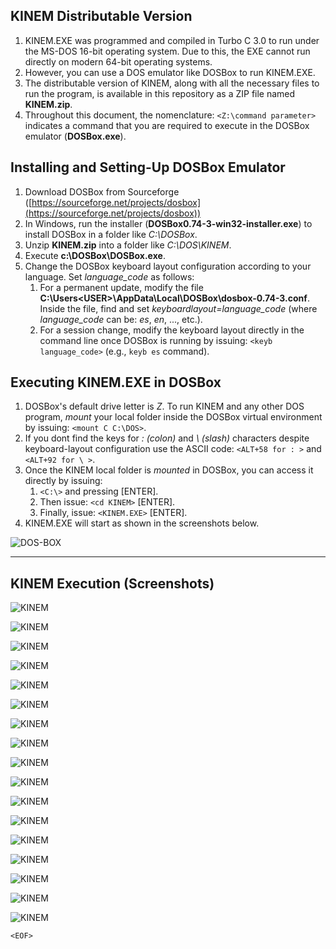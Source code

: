 ## KINEM Distributable Version

1. KINEM.EXE was programmed and compiled in Turbo C 3.0 to run under the MS-DOS 16-bit operating system. Due to this, the EXE cannot run directly on modern 64-bit operating systems.
2. However, you can use a DOS emulator like DOSBox to run KINEM.EXE.
3. The distributable version of KINEM, along with all the necessary files to run the program, is available in this repository as a ZIP file named **KINEM.zip**.
4. Throughout this document, the nomenclature: `<Z:\command parameter>` indicates a command that you are required to execute in the DOSBox emulator (**DOSBox.exe**).

## Installing and Setting-Up DOSBox Emulator

1. Download DOSBox from Sourceforge ([https://sourceforge.net/projects/dosbox](https://sourceforge.net/projects/dosbox))
2. In Windows, run the installer (**DOSBox0.74-3-win32-installer.exe**) to install DOSBox in a folder like *C:\DOSBox*.
3. Unzip **KINEM.zip** into a folder like *C:\DOS\KINEM*.
4. Execute **c:\DOSBox\DOSBox.exe**.
5. Change the DOSBox keyboard layout configuration according to your language. Set *language_code* as follows:
   1. For a permanent update, modify the file **C:\Users\<USER>\AppData\Local\DOSBox\dosbox-0.74-3.conf**. Inside the file, find and set *keyboardlayout=language_code* (where *language_code* can be: *es*, *en*, ..., etc.).
   2. For a session change, modify the keyboard layout directly in the command line once DOSBox is running by issuing: `<keyb language_code>` (e.g., `keyb es` command).

## Executing KINEM.EXE in DOSBox

1. DOSBox's default drive letter is *Z*. To run KINEM and any other DOS program, *mount* your local folder inside the DOSBox virtual environment by issuing: `<mount C C:\DOS>`.
2. If you dont find the keys for *: (colon)* and *\ (slash)* characters despite keyboard-layout configuration use the ASCII code: `<ALT+58 for : >` and `<ALT+92 for \ >`.
3. Once the KINEM local folder is *mounted* in DOSBox, you can access it directly by issuing:
   1. `<C:\>` and pressing [ENTER].
   2. Then issue: `<cd KINEM>` [ENTER].
   3. Finally, issue: `<KINEM.EXE>` [ENTER].
4. KINEM.EXE will start as shown in the screenshots below.


![DOS-BOX](../images/DOSBox.png "Using DOS-BOX to run KINEM.EXE")


___


## KINEM Execution (Screenshots)



![KINEM](../images/KINEM-1.png "KINEM.EXE")

![KINEM](../images/KINEM-2.png "KINEM.EXE")

![KINEM](../images/KINEM-3.png "KINEM.EXE")

![KINEM](../images/KINEM-4.png "KINEM.EXE")

![KINEM](../images/KINEM-5.png "KINEM.EXE")

![KINEM](../images/KINEM-6.png "KINEM.EXE")

![KINEM](../images/KINEM-7.png "KINEM.EXE")

![KINEM](../images/KINEM-8.png "KINEM.EXE")

![KINEM](../images/KINEM-9.png "KINEM.EXE")

![KINEM](../images/KINEM-10.png "KINEM.EXE")

![KINEM](../images/KINEM-11.png "KINEM.EXE")

![KINEM](../images/KINEM-12.png "KINEM.EXE")

![KINEM](../images/KINEM-13.png "KINEM.EXE")

![KINEM](../images/KINEM-14.png "KINEM.EXE")

![KINEM](../images/KINEM-15.png "KINEM.EXE")

![KINEM](../images/KINEM-16.png "KINEM.EXE")

![KINEM](../images/KINEM-17.png "KINEM.EXE")



`<EOF>`